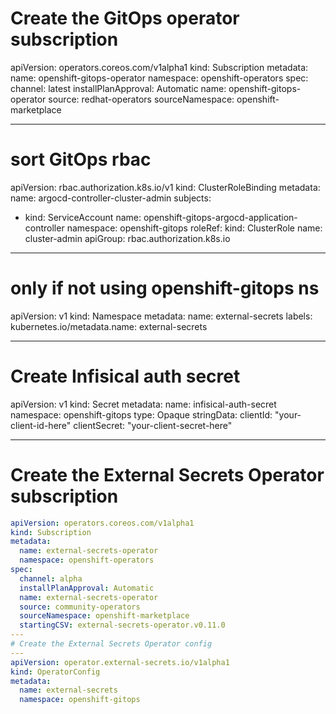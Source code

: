 # Create the GitOps operator subscription

apiVersion: operators.coreos.com/v1alpha1
kind: Subscription
metadata:
name: openshift-gitops-operator
namespace: openshift-operators
spec:
channel: latest
installPlanApproval: Automatic
name: openshift-gitops-operator
source: redhat-operators
sourceNamespace: openshift-marketplace

---

# sort GitOps rbac

apiVersion: rbac.authorization.k8s.io/v1
kind: ClusterRoleBinding
metadata:
name: argocd-controller-cluster-admin
subjects:

- kind: ServiceAccount
  name: openshift-gitops-argocd-application-controller
  namespace: openshift-gitops
  roleRef:
  kind: ClusterRole
  name: cluster-admin
  apiGroup: rbac.authorization.k8s.io

---

# only if not using openshift-gitops ns

apiVersion: v1
kind: Namespace
metadata:
name: external-secrets
labels:
kubernetes.io/metadata.name: external-secrets

---

# Create Infisical auth secret

apiVersion: v1
kind: Secret
metadata:
name: infisical-auth-secret
namespace: openshift-gitops
type: Opaque
stringData:
clientId: "your-client-id-here"
clientSecret: "your-client-secret-here"

---

# Create the External Secrets Operator subscription

```yaml
apiVersion: operators.coreos.com/v1alpha1
kind: Subscription
metadata:
  name: external-secrets-operator
  namespace: openshift-operators
spec:
  channel: alpha
  installPlanApproval: Automatic
  name: external-secrets-operator
  source: community-operators
  sourceNamespace: openshift-marketplace
  startingCSV: external-secrets-operator.v0.11.0
---
# Create the External Secrets Operator config
---
apiVersion: operator.external-secrets.io/v1alpha1
kind: OperatorConfig
metadata:
  name: external-secrets
  namespace: openshift-gitops
```
